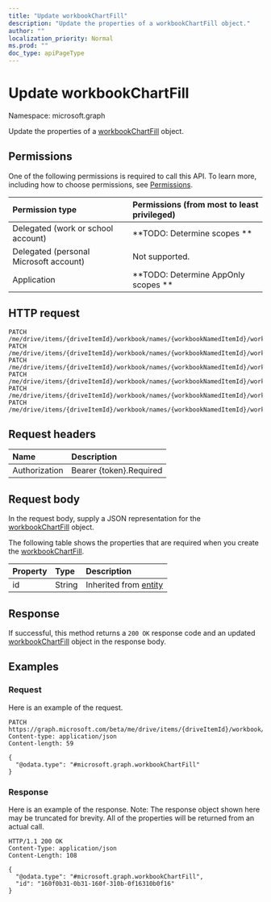 ```yaml
---
title: "Update workbookChartFill"
description: "Update the properties of a workbookChartFill object."
author: ""
localization_priority: Normal
ms.prod: ""
doc_type: apiPageType
---
```


# Update workbookChartFill

Namespace: microsoft.graph

Update the properties of a [workbookChartFill](../resources/workbookchartfill.md) object.

## Permissions
One of the following permissions is required to call this API. To learn more, including how to choose permissions, see [Permissions](/concepts/permissions-reference.md).

|Permission type|Permissions (from most to least privileged)|
|:---|:---|
|Delegated (work or school account)|**TODO: Determine scopes **|
|Delegated (personal Microsoft account)|Not supported.|
|Application|**TODO: Determine AppOnly scopes **|

## HTTP request
<!-- {
  "blockType": "ignored"
}
-->
``` http
PATCH /me/drive/items/{driveItemId}/workbook/names/{workbookNamedItemId}/worksheet/charts/{workbookChartId}/format/fill
PATCH /me/drive/items/{driveItemId}/workbook/names/{workbookNamedItemId}/worksheet/charts/{workbookChartId}/title/format/fill
PATCH /me/drive/items/{driveItemId}/workbook/names/{workbookNamedItemId}/worksheet/charts/{workbookChartId}/legend/format/fill
PATCH /me/drive/items/{driveItemId}/workbook/names/{workbookNamedItemId}/worksheet/charts/{workbookChartId}/dataLabels/format/fill
PATCH /me/drive/items/{driveItemId}/workbook/names/{workbookNamedItemId}/worksheet/charts/{workbookChartId}/series/{workbookChartSeriesId}/format/fill
PATCH /me/drive/items/{driveItemId}/workbook/names/{workbookNamedItemId}/worksheet/charts/{workbookChartId}/series/{workbookChartSeriesId}/points/{workbookChartPointId}/format/fill
```

## Request headers
|Name|Description|
|:---|:---|
|Authorization|Bearer {token}.Required|

## Request body
In the request body, supply a JSON representation for the [workbookChartFill](../resources/workbookchartfill.md) object.

The following table shows the properties that are required when you create the [workbookChartFill](../resources/workbookchartfill.md).

|Property|Type|Description|
|:---|:---|:---|
|id|String| Inherited from [entity](../resources/entity.md)|



## Response
If successful, this method returns a `200 OK` response code and an updated [workbookChartFill](../resources/workbookchartfill.md) object in the response body.

## Examples

### Request
Here is an example of the request.
<!-- {
  "blockType": "request",
  "name": "update_workbookchartfill"
}
-->
``` http
PATCH https://graph.microsoft.com/beta/me/drive/items/{driveItemId}/workbook/names/{workbookNamedItemId}/worksheet/charts/{workbookChartId}/format/fill
Content-type: application/json
Content-length: 59

{
  "@odata.type": "#microsoft.graph.workbookChartFill"
}
```

### Response
Here is an example of the response. Note: The response object shown here may be truncated for brevity. All of the properties will be returned from an actual call.
<!-- {
  "blockType": "response",
  "truncated": true
}
-->
``` http
HTTP/1.1 200 OK
Content-Type: application/json
Content-Length: 108

{
  "@odata.type": "#microsoft.graph.workbookChartFill",
  "id": "160f0b31-0b31-160f-310b-0f16310b0f16"
}
```


